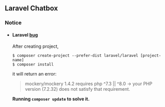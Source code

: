 ## Laravel Chatbox

### Notice
- #### Laravel [bug](https://github.com/laravel/docs/pull/6086)
    After creating project,
    ```shell
    $ composer create-project --prefer-dist laravel/laravel [project-name]
    $ composer install
    ```

    it will return an error:
    > mockery/mockery 1.4.2 requires php ^7.3 || ^8.0 -> your PHP version (7.2.32) does not satisfy that requirement.

    **Running `composer update` to solve it.**
